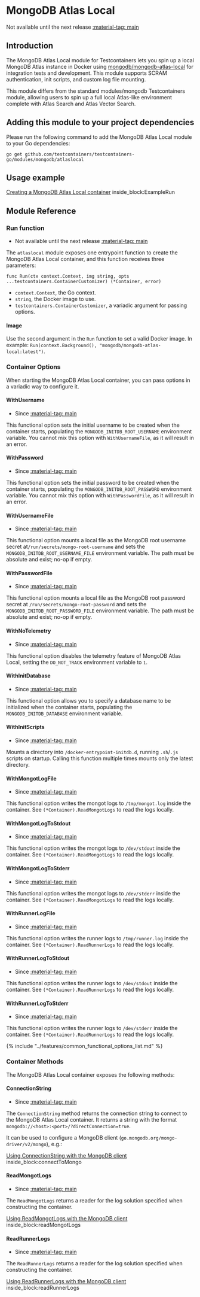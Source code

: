 # MongoDB Atlas Local

Not available until the next release <a href="https://github.com/testcontainers/testcontainers-go"><span class="tc-version">:material-tag: main</span></a>

## Introduction

The MongoDB Atlas Local module for Testcontainers lets you spin up a local MongoDB Atlas instance in Docker using
[mongodb/mongodb-atlas-local](https://hub.docker.com/r/mongodb/mongodb-atlas-local) for integration tests and
development. This module supports SCRAM authentication, init scripts, and custom log file mounting.

This module differs from the standard modules/mongodb Testcontainers module, allowing users to spin up a full local
Atlas-like environment complete with Atlas Search and Atlas Vector Search.

## Adding this module to your project dependencies

Please run the following command to add the MongoDB Atlas Local module to your Go dependencies:

```
go get github.com/testcontainers/testcontainers-go/modules/mongodb/atlaslocal
```

## Usage example

<!--codeinclude-->
[Creating a MongoDB Atlas Local container](../../modules/mongodb/atlaslocal/examples_test.go) inside_block:ExampleRun
<!--/codeinclude-->

## Module Reference

### Run function

- Not available until the next release <a href="https://github.com/testcontainers/testcontainers-go"><span class="tc-version">:material-tag: main</span></a>

The `atlaslocal` module exposes one entrypoint function to create the MongoDB Atlas Local container, and this
function receives three parameters:

```golang
func Run(ctx context.Context, img string, opts ...testcontainers.ContainerCustomizer) (*Container, error)
```

- `context.Context`, the Go context.
- `string`, the Docker image to use.
- `testcontainers.ContainerCustomizer`, a variadic argument for passing options.

#### Image

Use the second argument in the `Run` function to set a valid Docker image.
In example: `Run(context.Background(), "mongodb/mongodb-atlas-local:latest")`.

### Container Options

When starting the MongoDB Atlas Local container, you can pass options in a variadic way to configure it.

#### WithUsername

- Since <a href="https://github.com/testcontainers/testcontainers-go"><span class="tc-version">:material-tag: main</span></a>

This functional option sets the initial username to be created when the container starts, populating the
`MONGODB_INITDB_ROOT_USERNAME` environment variable. You cannot mix this option with `WithUsernameFile`, as it will
result in an error.

#### WithPassword

- Since <a href="https://github.com/testcontainers/testcontainers-go"><span class="tc-version">:material-tag: main</span></a>

This functional option sets the initial password to be created when the container starts, populating the
`MONGODB_INITDB_ROOT_PASSWORD` environment variable. You cannot mix this option with `WithPasswordFile`, as it will
result in an error.

#### WithUsernameFile

- Since <a href="https://github.com/testcontainers/testcontainers-go"><span class="tc-version">:material-tag: main</span></a>

This functional option mounts a local file as the MongoDB root username secret at`/run/secrets/mongo-root-username`
and sets the `MONGODB_INITDB_ROOT_USERNAME_FILE` environment variable. The path must be absolute and exist; no-op if
empty.

#### WithPasswordFile

- Since <a href="https://github.com/testcontainers/testcontainers-go"><span class="tc-version">:material-tag: main</span></a>

This functional option mounts a local file as the MongoDB root password secret at `/run/secrets/mongo-root-password` and
sets the `MONGODB_INITDB_ROOT_PASSWORD_FILE` environment variable. The path must be absolute and exist; no-op if empty.

#### WithNoTelemetry

- Since <a href="https://github.com/testcontainers/testcontainers-go"><span class="tc-version">:material-tag: main</span></a>

This functional option disables the telemetry feature of MongoDB Atlas Local, setting the `DO_NOT_TRACK` environment
variable to `1`.

#### WithInitDatabase

- Since <a href="https://github.com/testcontainers/testcontainers-go"><span class="tc-version">:material-tag: main</span></a>

This functional option allows you to specify a database name to be initialized when the container starts, populating
the `MONGODB_INITDB_DATABASE` environment variable.

#### WithInitScripts

- Since <a href="https://github.com/testcontainers/testcontainers-go"><span class="tc-version">:material-tag: main</span></a>

Mounts a directory into `/docker-entrypoint-initdb.d`, running `.sh`/`.js` scripts on startup. Calling this function
multiple times mounts only the latest directory.

#### WithMongotLogFile

- Since <a href="https://github.com/testcontainers/testcontainers-go"><span class="tc-version">:material-tag: main</span></a>

This functional option writes the mongot logs to `/tmp/mongot.log` inside the container. See
`(*Container).ReadMongotLogs` to read the logs locally.

#### WithMongotLogToStdout

- Since <a href="https://github.com/testcontainers/testcontainers-go"><span class="tc-version">:material-tag: main</span></a>

This functional option writes the mongot logs to `/dev/stdout` inside the container. See
`(*Container).ReadMongotLogs` to read the logs locally.

#### WithMongotLogToStderr

- Since <a href="https://github.com/testcontainers/testcontainers-go"><span class="tc-version">:material-tag: main</span></a>

This functional option writes the mongot logs to `/dev/stderr` inside the container. See
`(*Container).ReadMongotLogs` to read the logs locally.

#### WithRunnerLogFile

- Since <a href="https://github.com/testcontainers/testcontainers-go"><span class="tc-version">:material-tag: main</span></a>

This functional option writes the runner logs to `/tmp/runner.log` inside the container. See
`(*Container).ReadRunnerLogs` to read the logs locally.

#### WithRunnerLogToStdout

- Since <a href="https://github.com/testcontainers/testcontainers-go"><span class="tc-version">:material-tag: main</span></a>

This functional option writes the runner logs to `/dev/stdout` inside the container. See
`(*Container).ReadRunnerLogs` to read the logs locally.

#### WithRunnerLogToStderr

- Since <a href="https://github.com/testcontainers/testcontainers-go"><span class="tc-version">:material-tag: main</span></a>

This functional option writes the runner logs to `/dev/stderr` inside the container. See
`(*Container).ReadRunnerLogs` to read the logs locally.

{% include "../features/common_functional_options_list.md" %}

### Container Methods

The MongoDB Atlas Local container exposes the following methods:


#### ConnectionString

- Since <a href="https://github.com/testcontainers/testcontainers-go"><span class="tc-version">:material-tag: main</span></a>

The `ConnectionString` method returns the connection string to connect to the MongoDB Atlas Local container.
It returns a string with the format `mongodb://<host>:<port>/?directConnection=true`.

It can be used to configure a MongoDB client (`go.mongodb.org/mongo-driver/v2/mongo`), e.g.:

<!--codeinclude-->
[Using ConnectionString with the MongoDB client](../../modules/mongodb/atlaslocal/examples_test.go) inside_block:connectToMongo
<!--/codeinclude-->

#### ReadMongotLogs

- Since <a href="https://github.com/testcontainers/testcontainers-go"><span class="tc-version">:material-tag: main</span></a>

The `ReadMongotLogs` returns a reader for the log solution specified when constructing the container.


<!--codeinclude-->
[Using ReadMongotLogs with the MongoDB client](../../modules/mongodb/atlaslocal/examples_test.go) inside_block:readMongotLogs
<!--/codeinclude-->

#### ReadRunnerLogs

- Since <a href="https://github.com/testcontainers/testcontainers-go"><span class="tc-version">:material-tag: main</span></a>

The `ReadRunnerLogs` returns a reader for the log solution specified when constructing the container.


<!--codeinclude-->
[Using ReadRunnerLogs with the MongoDB client](../../modules/mongodb/atlaslocal/examples_test.go) inside_block:readRunnerLogs
<!--/codeinclude-->
